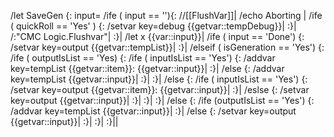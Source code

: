 /let SaveGen {: input=
	/ife ( input == ''){:
		//[[FlushVar]]|
		/echo Aborting | /ife ( quickRoll == 'Yes' ) {: /setvar key=debug {{getvar::tempDebug}}| :}| /:"CMC Logic.Flushvar"|
	:}|
	/let x {{var::input}}|
	/ife ( input == 'Done') {:
		/setvar key=output {{getvar::tempList}}|
	:}|
	/elseif ( isGeneration == 'Yes') {:
		/ife ( outputIsList == 'Yes) {:
			/ife ( inputIsList == 'Yes') {:
				/addvar key=tempList {{getvar::item}}: {{getvar::input}}|
			:}|
			/else {:
				/addvar key=tempList {{getvar::input}}|
			:}|
		:}|
		/else {:
			/ife ( inputIsList == 'Yes') {:
				/setvar key=output {{getvar::item}}: {{getvar::input}}|
			:}|
			/eslse {:
				/setvar key=output {{getvar::input}}|
			:}|
		:}|
	:}|
	/else {:
		/ife (outputIsList == 'Yes') {:
			/addvar key=tempList {{getvar::input}}|
		:}|
		/else {:
			/setvar key=output {{getvar::input}}|
		:}|
	:}|
:}||